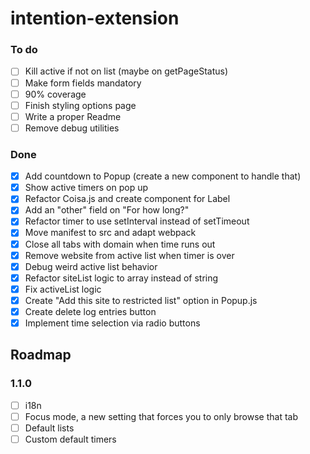 # intention-extension

### To do

- [ ] Kill active if not on list (maybe on getPageStatus)
- [ ] Make form fields mandatory
- [ ] 90% coverage
- [ ] Finish styling options page
- [ ] Write a proper Readme
- [ ] Remove debug utilities

### Done

- [x] Add countdown to Popup (create a new component to handle that)
- [x] Show active timers on pop up
- [x] Refactor Coisa.js and create component for Label
- [x] Add an "other" field on "For how long?"
- [x] Refactor timer to use setInterval instead of setTimeout
- [x] Move manifest to src and adapt webpack
- [X] Close all tabs with domain when time runs out
- [x] Remove website from active list when timer is over
- [x] Debug weird active list behavior
- [x] Refactor siteList logic to array instead of string
- [x] Fix activeList logic
- [x] Create "Add this site to restricted list" option in Popup.js
- [x] Create delete log entries button
- [x] Implement time selection via radio buttons

## Roadmap

### 1.1.0

- [ ] i18n
- [ ] Focus mode, a new setting that forces you to only browse that tab
- [ ] Default lists
- [ ] Custom default timers